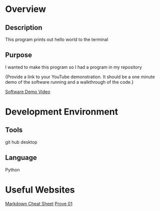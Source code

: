 # Overview


## Description
This program prints out hello world to the terminal


## Purpose 
I wanted to make this program so I had a program in my repository

{Provide a link to your YouTube demonstration.  It should be a one minute demo of the software running and a walkthrough of the code.}

[Software Demo Video](httpyoutube.link.goes.here)

# Development Environment

## Tools
git hub desktop

## Language
Python

# Useful Websites

 [Markdown Cheat Sheet](https://www.markdownguide.org/cheat-sheet/)
 [Prove 01](https://byui-cse.github.io/cse310-course/lesson01/01-prove_campus.html)